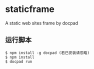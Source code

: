 ﻿staticframe
===========

A static web sites frame by docpad

## 运行脚本
	
	$ npm install -g docpad	(若已安装请忽略)
	$ npm install
	$ docpad run